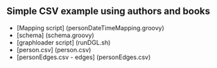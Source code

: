 ## Simple CSV example using authors and books
* [Mapping script] (personDateTimeMapping.groovy)
* [schema] (schema.groovy)
* [graphloader script] (runDGL.sh)
* [person.csv] (person.csv)
* [personEdges.csv - edges] (personEdges.csv)
